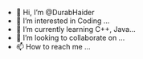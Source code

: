 - 👋 Hi, I’m @DurabHaider
- 👀 I’m interested in Coding ...
- 🌱 I’m currently learning C++, Java...
- 💞️ I’m looking to collaborate on ...
- 📫 How to reach me ...

<!---
DurabHaider/DurabHaider is a ✨ special ✨ repository because its `README.md` (this file) appears on your GitHub profile.
You can click the Preview link to take a look at your changes.
--->
